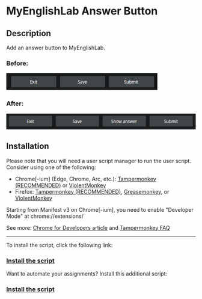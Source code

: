 # MyEnglishLab Answer Button

## Description

Add an answer button to MyEnglishLab.

### Before:

![Before](https://raw.githubusercontent.com/ChuTuanVu/MyEnglishLabAnswerButton/main/before.png)

### After:

![After](https://raw.githubusercontent.com/ChuTuanVu/MyEnglishLabAnswerButton/main/after.png)

## Installation

Please note that you will need a user script manager to run the user script. Consider using one of the following:

- Chrome[-ium] (Edge, Chrome, Arc, etc.): [Tampermonkey (RECOMMENDED)](https://microsoftedge.microsoft.com/addons/detail/tampermonkey/iikmkjmpaadaobahmlepeloendndfphd) or [ViolentMonkey](https://microsoftedge.microsoft.com/addons/detail/violentmonkey/eeagobfjdenkkddmbclomhiblgggliao)
- Firefox: [Tampermonkey (RECOMMENDED)](https://addons.mozilla.org/firefox/addon/tampermonkey/), [Greasemonkey](https://addons.mozilla.org/firefox/addon/greasemonkey/), or [ViolentMonkey](https://addons.mozilla.org/firefox/addon/violentmonkey/)

Starting from Manifest v3 on Chrome[-ium], you need to enable "Developer Mode" at chrome://extensions/

See more: [Chrome for Developers article](https://developer.chrome.com/docs/extensions/reference/api/userScripts) and [Tampermonkey FAQ](https://www.tampermonkey.net/faq.php#Q209)

---

To install the script, click the following link:

### [Install the script](https://github.com/ChuTuanVu/MyEnglishLabAnswerButton/raw/refs/heads/main/myEnglishLab.user.js)

Want to automate your assignments? Install this additional script:

### [Install the script](https://github.com/ChuTuanVu/MyEnglishLabAnswerButton/raw/refs/heads/main/myEnglishLab.user.auto.js)
